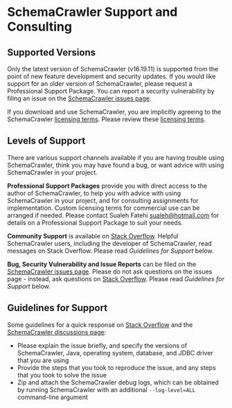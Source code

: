 # SchemaCrawler Support and Consulting

## Supported Versions

Only the latest version of SchemaCrawler (v16.19.11) is supported from the point of new feature development and security updates. 
If you would like support for an older version of SchemaCrawler, please request a Professional Support Package. 
You can report a security vulnerability by filing an issue on the [SchemaCrawler issues page].

If you download and use SchemaCrawler, you are implicitly agreeing to the SchemaCrawler [licensing terms]. Please review
these [licensing terms].


## Levels of Support

There are various support channels available if you are having trouble using SchemaCrawler, think you may have found a bug, or want advice with using SchemaCrawler in your project.

**Professional Support Packages** provide you with direct access to the author of 
SchemaCrawler, to help you with advice with using SchemaCrawler in your project, and for consulting assignments for implementation. 
Custom licensing terms for commercial use can be arranged if needed.
Please contact Sualeh Fatehi <sualeh@hotmail.com> for details on a Professional Support Package to suit your needs.

**Community Support** is available on [Stack Overflow]. Helpful SchemaCrawler users, 
including the developer of SchemaCrawler, read messages on Stack Overflow. Please read *Guidelines for Support* below.

**Bug, Security Vulnerability and Issue Reports** can be filed on the [SchemaCrawler issues page]. 
Please do not ask questions on the issues page - instead, ask questions on 
[Stack Overflow]. Please read *Guidelines for Support* below.



## Guidelines for Support

Some guidelines for a quick response on [Stack Overflow] and the [SchemaCrawler discussions page]:

- Please explain the issue briefly, and specify the versions of SchemaCrawler, Java, 
  operating system, database, and JDBC driver that you are using
- Provide the steps that you took to reproduce the issue, and any steps that you took to 
  solve the issue
- Zip and attach the SchemaCrawler debug logs, which can be obtained by running 
  SchemaCrawler with an additional `--log-level=ALL` command-line argument


[Stack Overflow]: https://stackoverflow.com/search?q=schemacrawler+is%3Aquestion
[SchemaCrawler discussions page]: https://github.com/schemacrawler/SchemaCrawler/discussions
[SchemaCrawler issues page]: https://github.com/schemacrawler/SchemaCrawler/issues
[licensing terms]: license.html
